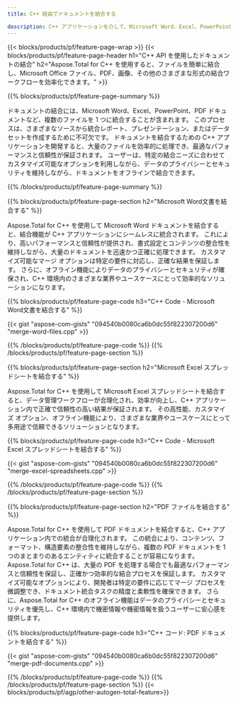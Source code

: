 ```yaml
---
title: C++ 経由でドキュメントを結合する 

description: C++ アプリケーションを介して、Microsoft Word、Excel、PowerPoint、PDF、画像などの 2 つ以上の個別のドキュメントを結合します。 アプリを介してオンラインで結合結果をテストします。
---
```


{{< blocks/products/pf/feature-page-wrap >}}
{{< blocks/products/pf/feature-page-header h1="C++ API を使用したドキュメントの結合" h2="Aspose.Total for C++ を使用すると、ファイルを簡単に結合し、Microsoft Office ファイル、PDF、画像、その他のさまざまな形式の結合ワークフローを効率化できます。" >}}

{{% blocks/products/pf/feature-page-summary %}}

ドキュメントの結合には、Microsoft Word、Excel、PowerPoint、PDF ドキュメントなど、複数のファイルを 1 つに統合することが含まれます。 このプロセスは、さまざまなソースから統合レポート、プレゼンテーション、またはデータセットを作成するために不可欠です。 ドキュメントを結合するための C++ アプリケーションを開発すると、大量のファイルを効率的に処理でき、最適なパフォーマンスと信頼性が保証されます。 ユーザーは、特定の結合ニーズに合わせてカスタマイズ可能なオプションを利用しながら、データのプライバシーとセキュリティを維持しながら、ドキュメントをオフラインで結合できます。 

{{% /blocks/products/pf/feature-page-summary  %}}

{{% blocks/products/pf/feature-page-section  h2="Microsoft Word文書を結合する" %}}

Aspose.Total for C++ を使用して Microsoft Word ドキュメントを結合すると、結合機能が C++ アプリケーションにシームレスに統合されます。 これにより、高いパフォーマンスと信頼性が提供され、書式設定とコンテンツの整合性を維持しながら、大量のドキュメントを迅速かつ正確に処理できます。 カスタマイズ可能なマージ オプションは特定の要件に対応し、正確な結果を保証します。 さらに、オフライン機能によりデータのプライバシーとセキュリティが確保され、C++ 環境内のさまざまな業界やユースケースにとって効率的なソリューションになります。


{{% blocks/products/pf/feature-page-code h3="C++ Code - Microsoft Word文書を結合する" %}}

{{< gist "aspose-com-gists" "094540b0080ca6b0dc55f822307200d6" "merge-word-files.cpp" >}}

{{% /blocks/products/pf/feature-page-code  %}}
{{% /blocks/products/pf/feature-page-section %}}

{{% blocks/products/pf/feature-page-section  h2="Microsoft Excel スプレッドシートを結合する" %}}

Aspose.Total for C++ を使用して Microsoft Excel スプレッドシートを結合すると、データ管理ワークフローが合理化され、効率が向上し、C++ アプリケーション内で正確で信頼性の高い結果が保証されます。 その高性能、カスタマイズ オプション、オフライン機能により、さまざまな業界やユースケースにとって多用途で信頼できるソリューションとなります。


{{% blocks/products/pf/feature-page-code h3="C++ Code - Microsoft Excel スプレッドシートを結合する" %}}

{{< gist "aspose-com-gists" "094540b0080ca6b0dc55f822307200d6" "merge-excel-spreadsheets.cpp" >}}

{{% /blocks/products/pf/feature-page-code  %}}
{{% /blocks/products/pf/feature-page-section %}}


{{% blocks/products/pf/feature-page-section  h2="PDF ファイルを結合する" %}}

Aspose.Total for C++ を使用して PDF ドキュメントを結合すると、C++ アプリケーション内での統合が合理化されます。 この統合により、コンテンツ、フォーマット、構造要素の整合性を維持しながら、複数の PDF ドキュメントを 1 つのまとまりのあるエンティティに統合することが容易になります。 Aspose.Total for C++ は、大量の PDF を処理する場合でも最適なパフォーマンスと信頼性を保証し、正確かつ効率的な結合プロセスを保証します。 カスタマイズ可能なオプションにより、開発者は特定の要件に応じてマージ プロセスを微調整でき、ドキュメント統合タスクの精度と柔軟性を確保できます。 さらに、Aspose.Total for C++ のオフライン機能はデータのプライバシーとセキュリティを優先し、C++ 環境内で機密情報や機密情報を扱うユーザーに安心感を提供します。

{{% blocks/products/pf/feature-page-code h3="C++ コード: PDF ドキュメントを結合する" %}}

{{< gist "aspose-com-gists" "094540b0080ca6b0dc55f822307200d6" "merge-pdf-documents.cpp" >}}

{{% /blocks/products/pf/feature-page-code  %}}
{{% /blocks/products/pf/feature-page-section %}}
{{< blocks/products/pf/agp/other-autogen-total-feature>}}